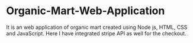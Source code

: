 # Organic-Mart-Web-Application

It is an web application of organic mart created using Node js, HTML, CSS and JavaScript.
Here I have integrated stripe API as well for the checkout.

